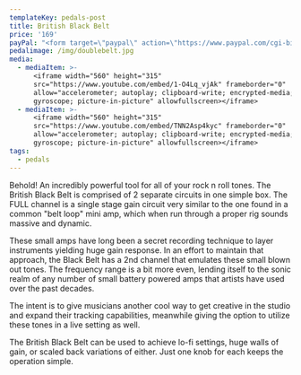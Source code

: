 ```yaml
---
templateKey: pedals-post
title: British Black Belt
price: '169'
payPal: "<form target=\"paypal\" action=\"https://www.paypal.com/cgi-bin/webscr\" method=\"post\">\n<input type=\"hidden\" name=\"cmd\" value=\"_s-xclick\">\n<input type=\"hidden\" name=\"hosted_button_id\" value=\"BFK22Z3R4UXQY\">\n<table>\n<tr><td><input type=\"hidden\" name=\"on0\" value=\"Pedal\">Pedal</td></tr><tr><td><select name=\"os0\">\n\t<option value=\"British Black Belt\">British Black Belt $169.00 USD</option>\n</select> </td></tr>\n<tr><td><input type=\"hidden\" name=\"on1\" value=\"Color Option\">Color Option</td></tr><tr><td><select name=\"os1\">\n\t<option value=\"Black\">Black </option>\n\t<option value=\"Gold\">Gold </option>\n</select> </td></tr>\n</table>\n<input type=\"hidden\" name=\"currency_code\" value=\"USD\">\n<input type=\"image\" src=\"https://www.paypalobjects.com/en_US/i/btn/btn_cart_LG.gif\" border=\"0\" name=\"submit\" alt=\"PayPal - The safer, easier way to pay online!\">\n<img alt=\"\" border=\"0\" src=\"https://www.paypalobjects.com/en_US/i/scr/pixel.gif\" width=\"1\" height=\"1\">\n</form>\n"
pedalimage: /img/doublebelt.jpg
media:
  - mediaItem: >-
      <iframe width="560" height="315"
      src="https://www.youtube.com/embed/1-O4Lq_vjAk" frameborder="0"
      allow="accelerometer; autoplay; clipboard-write; encrypted-media;
      gyroscope; picture-in-picture" allowfullscreen></iframe>
  - mediaItem: >-
      <iframe width="560" height="315"
      src="https://www.youtube.com/embed/TNN2Asp4kyc" frameborder="0"
      allow="accelerometer; autoplay; clipboard-write; encrypted-media;
      gyroscope; picture-in-picture" allowfullscreen></iframe>
tags:
  - pedals
---
```

Behold! An incredibly powerful tool for all of your rock n roll tones. The British Black Belt is comprised of 2 separate circuits in one simple box. The FULL channel is a single stage gain circuit very similar to the one found in a common
"belt loop" mini amp, which when run through a proper rig sounds massive and dynamic.


These small amps have long been a secret recording technique to layer instruments yielding
huge gain response. In an effort to maintain that approach, the Black Belt has a 2nd channel
that emulates these small blown out tones. The frequency range is a bit more even, lending
itself to the sonic realm of any number of small battery powered amps that artists have used over the past decades.

The intent is to give musicians another cool way to get creative in the studio and expand their tracking capabilities, meanwhile giving the option to utilize these tones in a live setting as well.

The British Black Belt can be used to achieve lo-fi settings, huge walls of gain, or scaled back variations of either. Just one knob for each keeps the operation simple.
